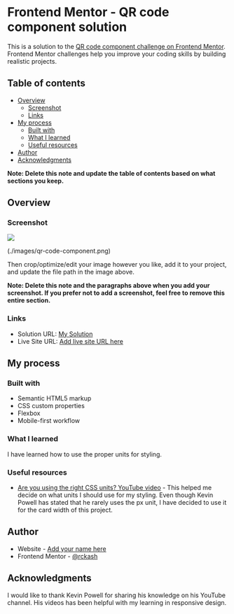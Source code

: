 # Frontend Mentor - QR code component solution

This is a solution to the [QR code component challenge on Frontend Mentor](https://www.frontendmentor.io/challenges/qr-code-component-iux_sIO_H). Frontend Mentor challenges help you improve your coding skills by building realistic projects.

## Table of contents

- [Overview](#overview)
  - [Screenshot](#screenshot)
  - [Links](#links)
- [My process](#my-process)
  - [Built with](#built-with)
  - [What I learned](#what-i-learned)
  - [Useful resources](#useful-resources)
- [Author](#author)
- [Acknowledgments](#acknowledgments)

**Note: Delete this note and update the table of contents based on what sections you keep.**

## Overview

### Screenshot

![](./screenshot.jpg)

(./images/qr-code-component.png)

Then crop/optimize/edit your image however you like, add it to your project, and update the file path in the image above.

**Note: Delete this note and the paragraphs above when you add your screenshot. If you prefer not to add a screenshot, feel free to remove this entire section.**

### Links

- Solution URL: [My Solution](https://github.com/rckash/qr-code-component-main)
- Live Site URL: [Add live site URL here](https://rckash.github.io/qr-code-component-main)

## My process

### Built with

- Semantic HTML5 markup
- CSS custom properties
- Flexbox
- Mobile-first workflow

### What I learned

I have learned how to use the proper units for styling.

### Useful resources

- [Are you using the right CSS units? YouTube video](https://www.youtube.com/watch?v=N5wpD9Ov_To&t=1s) - This helped me decide on what units I should use for my styling. Even though Kevin Powell has stated that he rarely uses the px unit, I have decided to use it for the card width of this project.

## Author

- Website - [Add your name here](https:github.com/rckash)
- Frontend Mentor - [@rckash](https://www.frontendmentor.io/profile/rckash)

## Acknowledgments

I would like to thank Kevin Powell for sharing his knowledge on his YouTube channel. His videos has been helpful with my learning in responsive design.

